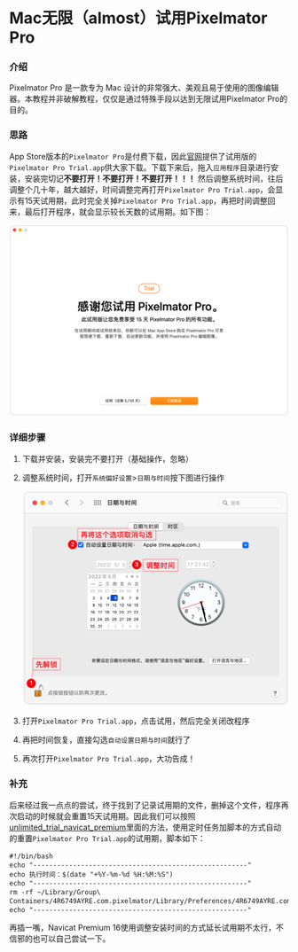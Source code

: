 # Mac无限（almost）试用Pixelmator Pro

### 介绍
Pixelmator Pro 是一款专为 Mac 设计的非常强大、美观且易于使用的图像编辑器。本教程并非破解教程，仅仅是通过特殊手段以达到无限试用Pixelmator Pro的目的。

### 思路

App Store版本的`Pixelmator Pro`是付费下载，因此[官网](https://www.pixelmator.com/pro/free-trial/)提供了试用版的`Pixelmator Pro Trial.app`供大家下载。下载下来后，拖入`应用程序`目录进行安装，安装完切记**不要打开！不要打开！不要打开！！！** 然后调整系统时间，往后调整个几十年，越大越好，时间调整完再打开`Pixelmator Pro Trial.app`，会显示有15天试用期，此时完全关掉`Pixelmator Pro Trial.app`，再把时间调整回来，最后打开程序，就会显示较长天数的试用期。如下图：

![最终效果图](./finalEffect.png)

### 详细步骤

1. 下载并安装，安装完不要打开（基础操作，忽略）

2. 调整系统时间，打开`系统偏好设置`>`日期与时间`按下图进行操作

   <img src="./adjustTime.png" alt="调整时间" style="zoom: 50%;" />

3. 打开`Pixelmator Pro Trial.app`，点击试用，然后完全关闭改程序

4. 再把时间恢复，直接勾选`自动设置日期与时间`就行了

5. 再次打开`Pixelmator Pro Trial.app`，大功告成！

### 补充

后来经过我一点点的尝试，终于找到了记录试用期的文件，删掉这个文件，程序再次启动的时候就会重置15天试用期。因此我们可以按照[unlimited_trial_navicat_premium](https://gitee.com/chaofan2685_admin/unlimited_trial_navicat_premium)里面的方法，使用定时任务加脚本的方式自动的重置`Pixelmator Pro Trial.app`的试用期，脚本如下：

```shell
#!/bin/bash
echo "------------------------------------------------------"
echo 执行时间：$(date "+%Y-%m-%d %H:%M:%S")
echo "------------------------------------------------------"
rm -rf ~/Library/Group\ Containers/4R6749AYRE.com.pixelmator/Library/Preferences/4R6749AYRE.com.pixelmator.plist
echo "------------------------------------------------------"
```

再插一嘴，Navicat Premium 16使用调整安装时间的方式延长试用期不太行，不信邪的也可以自己尝试一下。
